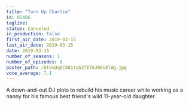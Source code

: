 ```yaml
---
title: "Turn Up Charlie"
id: 85486
tagline: 
status: Canceled
in_production: False
first_air_date: 2019-03-15
last_air_date: 2019-03-15
date: 2019-03-15
number_of_seasons: 1
number_of_episodes: 8
poster_path: /btVvUqEC081tqS2fE7AJ06i8lWg.jpg
vote_average: 7.1
---
```


A down-and-out DJ plots to rebuild his music career while working as a nanny for his famous best friend's wild 11-year-old daughter.
